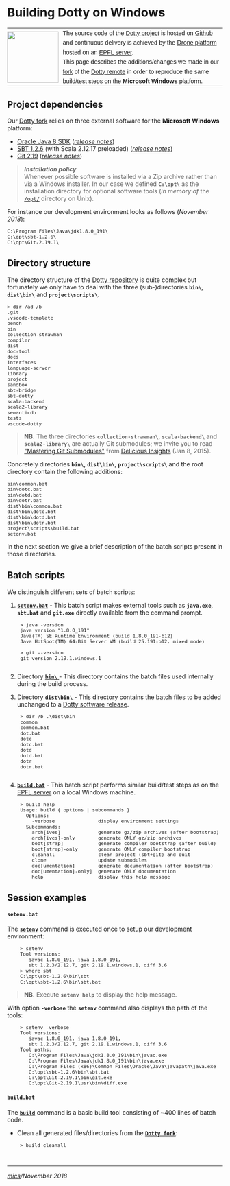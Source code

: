 # Building Dotty on Windows

<table style="font-family:Helvetica,Arial;font-size:14px;line-height:1.6;">
  <tr>
  <td style="border:0;padding:0 10px 0 0;max-width:120px;">
    <a href="http://dotty.epfl.ch/"><img src="https://www.cakesolutions.net/hubfs/dotty.png" width="120"/></a>
  </td>
  <td style="border:0;padding:0;vertical-align:text-top;">
    The source code of the <a href="http://dotty.epfl.ch/">Dotty project</a> is hosted on <a href="https://github.com/lampepfl/dotty/">Github</a> and continuous delivery is achieved by the <a href="https://drone.io/">Drone platform</a> hosted on an <a href="http://dotty-ci.epfl.ch/lampepfl/dotty">EPFL server</a>.</br>This page describes the additions/changes we made in our <a href="https://github.com/michelou/dotty">fork</a> of the <a href="https://github.com/lampepfl/dotty/">Dotty remote</a> in order to reproduce the same build/test steps on the <b>Microsoft Windows</b> platform.
  </td>
  </tr>
</table>

## Project dependencies

Our <a href="https://github.com/michelou/dotty">Dotty fork</a> relies on three external software for the **Microsoft Windows** platform:

- [Oracle Java 8 SDK](http://www.oracle.com/technetwork/java/javase/downloads/jdk8-downloads-2133151.html) ([*release notes*](http://www.oracle.com/technetwork/java/javase/8u-relnotes-2225394.html))
- [SBT 1.2.6](https://www.scala-sbt.org/download.html) (with Scala 2.12.17 preloaded) ([*release notes*](https://github.com/sbt/sbt/releases/tag/v1.2.6))
- [Git 2.19](https://git-scm.com/download/win) ([*release notes*](https://raw.githubusercontent.com/git/git/master/Documentation/RelNotes/2.19.0.txt))

> ***Installation policy***<br/>
> Whenever possible software is installed via a Zip archive rather than via a Windows installer. In our case we defined **`C:\opt\`** as the installation directory for optional software tools (*in memory of* the [`/opt/`](http://tldp.org/LDP/Linux-Filesystem-Hierarchy/html/opt.html) directory on Unix).

For instance our development environment looks as follows (*November 2018*):

<pre style="font-size:80%;">
C:\Program Files\Java\jdk1.8.0_191\
C:\opt\sbt-1.2.6\
C:\opt\Git-2.19.1\
</pre>

## Directory structure

The directory structure of the [Dotty repository](https://github.com/lampepfl/dotty/) is quite complex but fortunately we only have to deal with the three (sub-)directories **`bin\`**, **`dist\bin\`** and **`project\scripts\`**.

<pre style="font-size:80%;">
> dir /ad /b
.git
.vscode-template
bench
bin
collection-strawman
compiler
dist
doc-tool
docs
interfaces
language-server
library
project
sandbox
sbt-bridge
sbt-dotty
scala-backend
scala2-library
semanticdb
tests
vscode-dotty
</pre>

> **NB.** The three directories **`collection-strawman\`**, **`scala-backend\`** and **`scala2-library\`** are actually Git submodules; we invite you to read ["Mastering Git Submodules"](https://delicious-insights.com/en/posts/mastering-git-submodules/) from [Delicious Insights](https://delicious-insights.com/en/) (Jan 8, 2015).

Concretely directories **`bin\`**, **`dist\bin\`**, **`project\scripts\`** and the root directory contain the following additions:

<pre style="font-size:80%;">
bin\common.bat
bin\dotc.bat
bin\dotd.bat
bin\dotr.bat
dist\bin\common.bat
dist\bin\dotc.bat
dist\bin\dotd.bat
dist\bin\dotr.bat
project\scripts\build.bat
setenv.bat
</pre>

In the next section we give a brief description of the batch scripts present in those directories.

## Batch scripts

We distinguish different sets of batch scripts:

1. [**`setenv.bat`**](https://github.com/michelou/dotty/blob/master/setenv.bat) - This batch script makes external tools such as **`java.exe`**, **`sbt.bat`** and **`git.exe`** directly available from the command prompt.

    <pre style="font-size:80%;">
    &gt; java -version
    java version "1.8.0_191"
    Java(TM) SE Runtime Environment (build 1.8.0_191-b12)
    Java HotSpot(TM) 64-Bit Server VM (build 25.191-b12, mixed mode)

    &gt; git --version
    git version 2.19.1.windows.1
    </pre>

2. Directory [**`bin\`** ](https://github.com/michelou/dotty/tree/master/bin) - This directory contains the batch files used internally during the build process.

3. Directory [**`dist\bin\`** ](https://github.com/michelou/dotty/tree/master/dist/bin) - This directory contains the batch files to be added unchanged to a [Dotty software release](https://github.com/lampepfl/dotty/releases).

    <pre style="font-size:80%;">
    &gt; dir /b .\dist\bin
    common
    common.bat
    dot.bat
    dotc
    dotc.bat
    dotd
    dotd.bat
    dotr
    dotr.bat
    </pre>

4. [**`build.bat`**](https://github.com/michelou/dotty/blob/master/project/scripts/build.bat) - This batch script performs similar build/test steps as on the [EPFL server](http://dotty-ci.epfl.ch/lampepfl/dotty) on a local Windows machine.

    <pre style="font-size:80%;">
    &gt; build help
    Usage: build { options | subcommands }
      Options:
        -verbose               display environment settings
      Subcommands:
        arch[ives]             generate gz/zip archives (after bootstrap)
        arch[ives]-only        generate ONLY gz/zip archives
        boot[strap]            generate compiler bootstrap (after build)
        boot[strap]-only       generate ONLY compiler bootstrap
        cleanall               clean project (sbt+git) and quit
        clone                  update submodules
        doc[umentation]        generate documentation (after bootstrap)
        doc[umentation]-only]  generate ONLY documentation
        help                   display this help message
</pre>

## Session examples

#### `setenv.bat`

The [**`setenv`**](setenv.bat) command is executed once to setup our development environment:

<pre style="margin:10px 0 0 30px;font-size:80%;">
> setenv
Tool versions:
   javac 1.8.0_191, java 1.8.0_191,
   sbt 1.2.3/2.12.7, git 2.19.1.windows.1, diff 3.6
> where sbt
C:\opt\sbt-1.2.6\bin\sbt
C:\opt\sbt-1.2.6\bin\sbt.bat
</pre>

> **NB.** Execute **`setenv help`** to display the help message.

With option **`-verbose`** the **`setenv`** command also displays the path of the tools:

<pre style="margin:10px 0 0 30px;font-size:80%;">
> setenv -verbose
Tool versions:
   javac 1.8.0_191, java 1.8.0_191,
   sbt 1.2.3/2.12.7, git 2.19.1.windows.1, diff 3.6
Tool paths:
   C:\Program Files\Java\jdk1.8.0_191\bin\javac.exe
   C:\Program Files\Java\jdk1.8.0_191\bin\java.exe
   C:\Program Files (x86)\Common Files\Oracle\Java\javapath\java.exe
   C:\opt\sbt-1.2.6\bin\sbt.bat
   C:\opt\Git-2.19.1\bin\git.exe
   C:\opt\Git-2.19.1\usr\bin\diff.exe
</pre>

#### `build.bat`

The [**`build`**](project/scripts/build.bat) command is a basic build tool consisting of ~400 lines of batch code. 

- Clean all generated files/directories from the [**`Dotty fork`**](https://github.com/michelou/dotty/blob/master/):
<pre style="margin:10px 0 0 30px;font-size:80%;">
> build cleanall

</pre>

<hr style="margin:2em 0 0 0;" />

*[mics](http://lampwww.epfl.ch/~michelou/)/November 2018*
